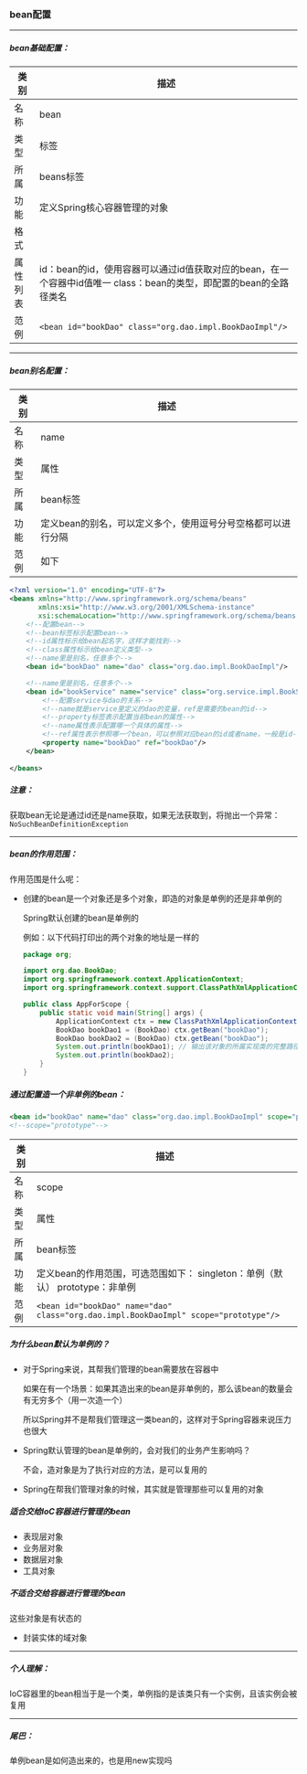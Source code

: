 ### bean配置

-------------

##### bean基础配置：

| 类别     | 描述                                                         |
| -------- | ------------------------------------------------------------ |
| 名称     | bean                                                         |
| 类型     | 标签                                                         |
| 所属     | beans标签                                                    |
| 功能     | 定义Spring核心容器管理的对象                                 |
| 格式     | <beans>                                                                                                                                                                                             <bean/>                                                                                                                                                                                                   <bean></bean>                                                                                                                                                                         </beans> |
| 属性列表 | id：bean的id，使用容器可以通过id值获取对应的bean，在一个容器中id值唯一                                                                    class：bean的类型，即配置的bean的全路径类名 |
| 范例     | ```<bean id="bookDao" class="org.dao.impl.BookDaoImpl"/>```  |

-----------

##### bean别名配置：

| 类别 | 描述                                                         |
| ---- | ------------------------------------------------------------ |
| 名称 | name                                                         |
| 类型 | 属性                                                         |
| 所属 | bean标签                                                     |
| 功能 | 定义bean的别名，可以定义多个，使用逗号分号空格都可以进行分隔 |
| 范例 | 如下                                                         |

```xml
<?xml version="1.0" encoding="UTF-8"?>
<beans xmlns="http://www.springframework.org/schema/beans"
       xmlns:xsi="http://www.w3.org/2001/XMLSchema-instance"
       xsi:schemaLocation="http://www.springframework.org/schema/beans http://www.springframework.org/schema/beans/spring-beans.xsd">
    <!--配置bean-->
    <!--bean标签标示配置bean-->
    <!--id属性标示给bean起名字，这样才能找到-->
    <!--class属性标示给bean定义类型-->
    <!--name里是别名，任意多个-->
    <bean id="bookDao" name="dao" class="org.dao.impl.BookDaoImpl"/>

    <!--name里是别名，任意多个-->
    <bean id="bookService" name="service" class="org.service.impl.BookServiceImpl">
        <!--配置service与dao的关系-->
        <!--name就是service里定义的dao的变量，ref是需要的bean的id-->
        <!--property标签表示配置当前bean的属性-->
        <!--name属性表示配置哪一个具体的属性-->
        <!--ref属性表示参照哪一个bean，可以参照对应bean的id或者name，一般是id-->
        <property name="bookDao" ref="bookDao"/>
    </bean>
    
</beans>
```

##### 注意：

获取bean无论是通过id还是name获取，如果无法获取到，将抛出一个异常：`NoSuchBeanDefinitionException`

------------

##### bean的作用范围：

作用范围是什么呢：

- 创建的bean是一个对象还是多个对象，即造的对象是单例的还是非单例的

  Spring默认创建的bean是单例的

  例如：以下代码打印出的两个对象的地址是一样的

  ```java
  package org;
  
  import org.dao.BookDao;
  import org.springframework.context.ApplicationContext;
  import org.springframework.context.support.ClassPathXmlApplicationContext;
  
  public class AppForScope {
      public static void main(String[] args) {
          ApplicationContext ctx = new ClassPathXmlApplicationContext("applicationContext.xml");
          BookDao bookDao1 = (BookDao) ctx.getBean("bookDao");
          BookDao bookDao2 = (BookDao) ctx.getBean("bookDao");
          System.out.println(bookDao1); // 输出该对象的所属实现类的完整路径和其地址
          System.out.println(bookDao2);
      }
  }
  ```

##### 通过配置造一个非单例的bean：

```xml
<bean id="bookDao" name="dao" class="org.dao.impl.BookDaoImpl" scope="prototype"/>
<!--scope="prototype"-->
```

| 类别 | 描述                                                         |
| ---- | ------------------------------------------------------------ |
| 名称 | scope                                                        |
| 类型 | 属性                                                         |
| 所属 | bean标签                                                     |
| 功能 | 定义bean的作用范围，可选范围如下：                                                                                                                                 singleton：单例（默认）                                                                                                                                                       prototype：非单例 |
| 范例 | ```<bean id="bookDao" name="dao" class="org.dao.impl.BookDaoImpl" scope="prototype"/>``` |

##### 为什么bean默认为单例的？

- 对于Spring来说，其帮我们管理的bean需要放在容器中

  如果在有一个场景：如果其造出来的bean是非单例的，那么该bean的数量会有无穷多个（用一次造一个）

  所以Spring并不是帮我们管理这一类bean的，这样对于Spring容器来说压力也很大

- Spring默认管理的bean是单例的，会对我们的业务产生影响吗？

  不会，造对象是为了执行对应的方法，是可以复用的

- Spring在帮我们管理对象的时候，其实就是管理那些可以复用的对象

##### 适合交给IoC容器进行管理的bean

- 表现层对象
- 业务层对象
- 数据层对象
- 工具对象

##### 不适合交给容器进行管理的bean

这些对象是有状态的

- 封装实体的域对象

---------

##### 个人理解：

IoC容器里的bean相当于是一个类，单例指的是该类只有一个实例，且该实例会被复用

----------

##### 尾巴：

单例bean是如何造出来的，也是用new实现吗

